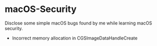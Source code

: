 # macOS-Security
Disclose some simple macOS bugs found by me while learning macOS security.

- Incorrect memory allocation in CGSImageDataHandleCreate
